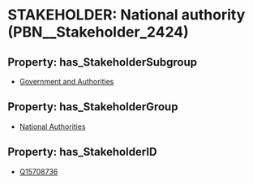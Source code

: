 # STAKEHOLDER: __National authority__ (PBN__Stakeholder_2424)

## Property: has_StakeholderSubgroup

* [Government and Authorities](PBN__StakeholderSubgroup_8)

## Property: has_StakeholderGroup

* [National Authorities](PBN__StakeholderGroup_7)

## Property: has_StakeholderID

* [Q15708736](Q15708736)


